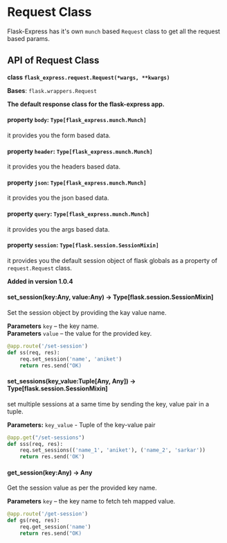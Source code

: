 # Request Class

Flask-Express has it's own `munch` based `Request` class to get all the request based params.

## API of Request Class

**class `flask_express.request.Request(*wargs, **kwargs)`**

__Bases__: `flask.wrappers.Request`

__The default response class for the flask-express app.__

#### **property** `body`: `Type[flask_express.munch.Munch]`      
it provides you the form based data.

 
#### **property** `header`: `Type[flask_express.munch.Munch]`      
it provides you the headers based data.

 
#### **property** `json`: `Type[flask_express.munch.Munch]`   
it provides you the json based data.

 
#### **property** `query`: `Type[flask_express.munch.Munch]`      
it provides you the args based data.

 
#### **property** `session`: `Type[flask.session.SessionMixin]`      
it provides you the default session object of flask globals as a property of `request.Request` class.

**Added in version 1.0.4**

#### **set_session(key:Any, value:Any) -> Type[flask.session.SessionMixin]**
Set the session object by providing the kay value name.

**Parameters** `key` – the key name.    
**Parameters** `value` – the value for the provided key.

```python
@app.route('/set-session') 
def ss(req, res):
    req.set_session('name', 'aniket')
    return res.send("OK)
```

#### **set_sessions(key_value:Tuple[Any, Any]) -> Type[flask.session.SessionMixin]**
set multiple sessions at a same time by sending the key, value pair in a tuple.

**Parameters:** `key_value` - Tuple of the key-value pair

```python
@app.get("/set-sessions")
def sss(req, res):
    req.set_sessions(('name_1', 'aniket'), ('name_2', 'sarkar'))
    return res.send('OK')
```

#### **get_session(key:Any) -> Any**
Get the session value as per the provided key name.

**Parameters** `key` – the key name to fetch teh mapped value.    

```python
@app.route('/get-session') 
def gs(req, res):
    req.get_session('name')
    return res.send("OK)
```